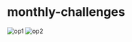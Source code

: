 # monthly-challenges


![op1](https://user-images.githubusercontent.com/83283144/130034495-6e183ea6-7e26-467f-9330-0072478d455c.JPG)
![op2](https://user-images.githubusercontent.com/83283144/130034496-7f22d1db-05aa-43ec-af60-afdf2a5888c5.JPG)

